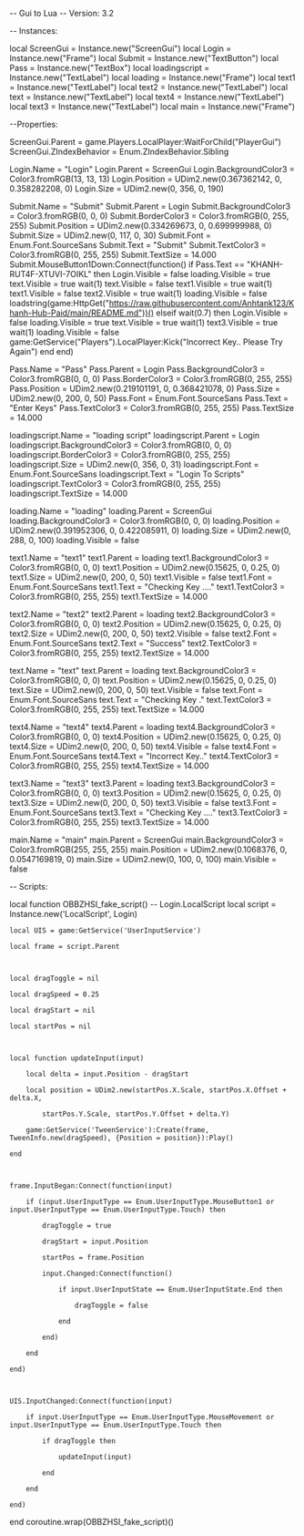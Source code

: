 -- Gui to Lua
-- Version: 3.2

-- Instances:

local ScreenGui = Instance.new("ScreenGui")
local Login = Instance.new("Frame")
local Submit = Instance.new("TextButton")
local Pass = Instance.new("TextBox")
local loadingscript = Instance.new("TextLabel")
local loading = Instance.new("Frame")
local text1 = Instance.new("TextLabel")
local text2 = Instance.new("TextLabel")
local text = Instance.new("TextLabel")
local text4 = Instance.new("TextLabel")
local text3 = Instance.new("TextLabel")
local main = Instance.new("Frame")

--Properties:

ScreenGui.Parent = game.Players.LocalPlayer:WaitForChild("PlayerGui")
ScreenGui.ZIndexBehavior = Enum.ZIndexBehavior.Sibling

Login.Name = "Login"
Login.Parent = ScreenGui
Login.BackgroundColor3 = Color3.fromRGB(13, 13, 13)
Login.Position = UDim2.new(0.367362142, 0, 0.358282208, 0)
Login.Size = UDim2.new(0, 356, 0, 190)

Submit.Name = "Submit"
Submit.Parent = Login
Submit.BackgroundColor3 = Color3.fromRGB(0, 0, 0)
Submit.BorderColor3 = Color3.fromRGB(0, 255, 255)
Submit.Position = UDim2.new(0.334269673, 0, 0.699999988, 0)
Submit.Size = UDim2.new(0, 117, 0, 30)
Submit.Font = Enum.Font.SourceSans
Submit.Text = "Submit"
Submit.TextColor3 = Color3.fromRGB(0, 255, 255)
Submit.TextSize = 14.000
Submit.MouseButton1Down:Connect(function()
	if Pass.Text == "KHANH-RUT4F-XTUVI-7OIKL" then
		Login.Visible = false
		loading.Visible = true
		text.Visible = true
		wait(1)
		text.Visible = false
		text1.Visible = true
		wait(1)
		text1.Visible = false
		text2.Visible = true
		wait(1)
		loading.Visible = false
		loadstring(game:HttpGet("https://raw.githubusercontent.com/Anhtank123/Khanh-Hub-Paid/main/README.md"))()
	elseif
		wait(0.7)
	then  Login.Visible = false
		loading.Visible = true
		text.Visible = true
		wait(1)
		text3.Visible = true
		wait(1)
		loading.Visible = false
		game:GetService("Players").LocalPlayer:Kick("Incorrect Key.. Please Try Again")
	end 
end)

Pass.Name = "Pass"
Pass.Parent = Login
Pass.BackgroundColor3 = Color3.fromRGB(0, 0, 0)
Pass.BorderColor3 = Color3.fromRGB(0, 255, 255)
Pass.Position = UDim2.new(0.219101191, 0, 0.368421078, 0)
Pass.Size = UDim2.new(0, 200, 0, 50)
Pass.Font = Enum.Font.SourceSans
Pass.Text = "Enter Keys"
Pass.TextColor3 = Color3.fromRGB(0, 255, 255)
Pass.TextSize = 14.000

loadingscript.Name = "loading script"
loadingscript.Parent = Login
loadingscript.BackgroundColor3 = Color3.fromRGB(0, 0, 0)
loadingscript.BorderColor3 = Color3.fromRGB(0, 255, 255)
loadingscript.Size = UDim2.new(0, 356, 0, 31)
loadingscript.Font = Enum.Font.SourceSans
loadingscript.Text = "Login To Scripts"
loadingscript.TextColor3 = Color3.fromRGB(0, 255, 255)
loadingscript.TextSize = 14.000

loading.Name = "loading"
loading.Parent = ScreenGui
loading.BackgroundColor3 = Color3.fromRGB(0, 0, 0)
loading.Position = UDim2.new(0.391952306, 0, 0.422085911, 0)
loading.Size = UDim2.new(0, 288, 0, 100)
loading.Visible = false

text1.Name = "text1"
text1.Parent = loading
text1.BackgroundColor3 = Color3.fromRGB(0, 0, 0)
text1.Position = UDim2.new(0.15625, 0, 0.25, 0)
text1.Size = UDim2.new(0, 200, 0, 50)
text1.Visible = false
text1.Font = Enum.Font.SourceSans
text1.Text = "Checking Key ...."
text1.TextColor3 = Color3.fromRGB(0, 255, 255)
text1.TextSize = 14.000

text2.Name = "text2"
text2.Parent = loading
text2.BackgroundColor3 = Color3.fromRGB(0, 0, 0)
text2.Position = UDim2.new(0.15625, 0, 0.25, 0)
text2.Size = UDim2.new(0, 200, 0, 50)
text2.Visible = false
text2.Font = Enum.Font.SourceSans
text2.Text = "Success"
text2.TextColor3 = Color3.fromRGB(0, 255, 255)
text2.TextSize = 14.000

text.Name = "text"
text.Parent = loading
text.BackgroundColor3 = Color3.fromRGB(0, 0, 0)
text.Position = UDim2.new(0.15625, 0, 0.25, 0)
text.Size = UDim2.new(0, 200, 0, 50)
text.Visible = false
text.Font = Enum.Font.SourceSans
text.Text = "Checking Key ."
text.TextColor3 = Color3.fromRGB(0, 255, 255)
text.TextSize = 14.000

text4.Name = "text4"
text4.Parent = loading
text4.BackgroundColor3 = Color3.fromRGB(0, 0, 0)
text4.Position = UDim2.new(0.15625, 0, 0.25, 0)
text4.Size = UDim2.new(0, 200, 0, 50)
text4.Visible = false
text4.Font = Enum.Font.SourceSans
text4.Text = "Incorrect Key.."
text4.TextColor3 = Color3.fromRGB(0, 255, 255)
text4.TextSize = 14.000

text3.Name = "text3"
text3.Parent = loading
text3.BackgroundColor3 = Color3.fromRGB(0, 0, 0)
text3.Position = UDim2.new(0.15625, 0, 0.25, 0)
text3.Size = UDim2.new(0, 200, 0, 50)
text3.Visible = false
text3.Font = Enum.Font.SourceSans
text3.Text = "Checking Key ...."
text3.TextColor3 = Color3.fromRGB(0, 255, 255)
text3.TextSize = 14.000

main.Name = "main"
main.Parent = ScreenGui
main.BackgroundColor3 = Color3.fromRGB(255, 255, 255)
main.Position = UDim2.new(0.1068376, 0, 0.0547169819, 0)
main.Size = UDim2.new(0, 100, 0, 100)
main.Visible = false

-- Scripts:

local function OBBZHSI_fake_script() -- Login.LocalScript 
	local script = Instance.new('LocalScript', Login)

	local UIS = game:GetService('UserInputService')
	
	local frame = script.Parent
	
	
	
	local dragToggle = nil
	
	local dragSpeed = 0.25
	
	local dragStart = nil
	
	local startPos = nil
	
	
	
	local function updateInput(input)
	
		local delta = input.Position - dragStart
	
		local position = UDim2.new(startPos.X.Scale, startPos.X.Offset + delta.X,
	
			startPos.Y.Scale, startPos.Y.Offset + delta.Y)
	
		game:GetService('TweenService'):Create(frame, TweenInfo.new(dragSpeed), {Position = position}):Play()
	
	end
	
	
	
	frame.InputBegan:Connect(function(input)
	
		if (input.UserInputType == Enum.UserInputType.MouseButton1 or input.UserInputType == Enum.UserInputType.Touch) then 
	
			dragToggle = true
	
			dragStart = input.Position
	
			startPos = frame.Position
	
			input.Changed:Connect(function()
	
				if input.UserInputState == Enum.UserInputState.End then
	
					dragToggle = false
	
				end
	
			end)
	
		end
	
	end)
	
	
	
	UIS.InputChanged:Connect(function(input)
	
		if input.UserInputType == Enum.UserInputType.MouseMovement or input.UserInputType == Enum.UserInputType.Touch then
	
			if dragToggle then
	
				updateInput(input)
	
			end
	
		end
	
	end)
	
	
end
coroutine.wrap(OBBZHSI_fake_script)()
